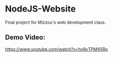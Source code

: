 # NodeJS-Website
Final project for Mizzou's web development class.

## Demo Video:
<https://www.youtube.com/watch?v=hx8yTPM45Ro>
